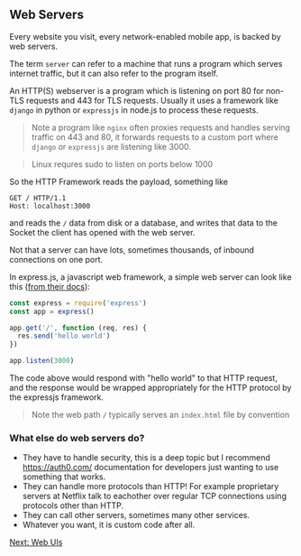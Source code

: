 ## Web Servers

Every website you visit, every network-enabled mobile app, is backed by web servers.

The term `server` can refer to a machine that runs a program which serves internet traffic, but it can also refer to the program itself.

An HTTP(S) webserver is a program which is listening on port 80 for non-TLS requests and 443 for TLS requests. Usually it uses a framework like `django` in python or `expressjs` in node.js to process these requests.

> Note a program like `nginx` often proxies requests and handles serving traffic on 443 and 80, it forwards requests to a custom port where `django` or `expressjs` are listening like 3000.

> Linux requres sudo to listen on ports below 1000

So the HTTP Framework reads the payload, something like 

```
GET / HTTP/1.1
Host: localhost:3000
```

and reads the `/` data from disk or a database, and writes that data to the Socket the client has opened with the web server.

Not that a server can have lots, sometimes thousands, of inbound connections on one port.

In express.js, a javascript web framework, a simple web server can look like this ([from their docs](https://expressjs.com/en/5x/api.html#app)):
```js
const express = require('express')
const app = express()

app.get('/', function (req, res) {
  res.send('hello world')
})

app.listen(3000)

```

The code above would respond with "hello world" to that HTTP request, and the response would be wrapped appropriately for the HTTP protocol by the expressjs framework.

> Note the web path `/` typically serves an `index.html` file by convention

### What else do web servers do?

* They have to handle security, this is a deep topic but I recommend https://auth0.com/ documentation for developers just wanting to use something that works.
* They can handle more protocols than HTTP! For example proprietary servers at Netflix talk to eachother over regular TCP connections using protocols other than HTTP.
* They can call other servers, sometimes many other services.
* Whatever you want, it is custom code after all.

[Next: Web UIs](09_web_uis.html)